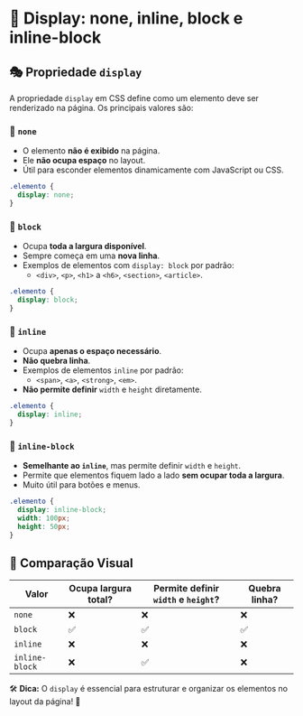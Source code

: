 # 📌 Display: none, inline, block e inline-block

## 🎭 Propriedade `display`
A propriedade `display` em CSS define como um elemento deve ser renderizado na página. Os principais valores são:

### 🚫 `none`
- O elemento **não é exibido** na página.
- Ele **não ocupa espaço** no layout.
- Útil para esconder elementos dinamicamente com JavaScript ou CSS.

```css
.elemento {
  display: none;
}
```

### 📏 `block`
- Ocupa **toda a largura disponível**.
- Sempre começa em uma **nova linha**.
- Exemplos de elementos com `display: block` por padrão:
  - `<div>`, `<p>`, `<h1>` a `<h6>`, `<section>`, `<article>`.

```css
.elemento {
  display: block;
}
```

### 📎 `inline`
- Ocupa **apenas o espaço necessário**.
- **Não quebra linha**.
- Exemplos de elementos `inline` por padrão:
  - `<span>`, `<a>`, `<strong>`, `<em>`.
- **Não permite definir** `width` e `height` diretamente.

```css
.elemento {
  display: inline;
}
```

### 🔄 `inline-block`
- **Semelhante ao `inline`**, mas permite definir `width` e `height`.
- Permite que elementos fiquem lado a lado **sem ocupar toda a largura**.
- Muito útil para botões e menus.

```css
.elemento {
  display: inline-block;
  width: 100px;
  height: 50px;
}
```

## 🎨 Comparação Visual
| Valor | Ocupa largura total? | Permite definir `width` e `height`? | Quebra linha? |
|--------|-----------------|---------------------------|-------------|
| `none` | ❌ | ❌ | ❌ |
| `block` | ✅ | ✅ | ✅ |
| `inline` | ❌ | ❌ | ❌ |
| `inline-block` | ❌ | ✅ | ❌ |

🛠️ **Dica:** O `display` é essencial para estruturar e organizar os elementos no layout da página! 🚀
